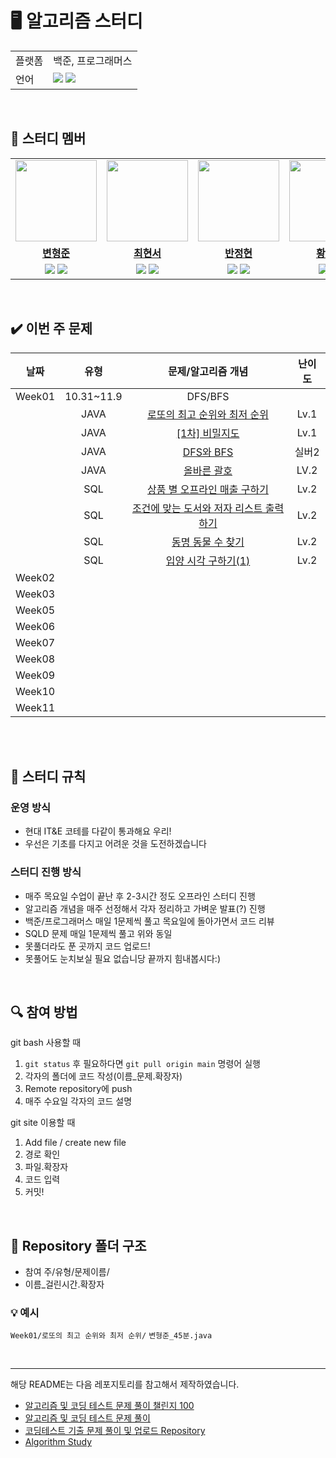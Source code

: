 

# 🖥 알고리즘 스터디

<table>
    <td>플랫폼</td>
    <td>백준, 프로그래머스</td>
  </tr>
  <tr>
    <td>언어</td>
    <td><img src="https://img.shields.io/badge/java-007396?style=for-the-badge&logo=java&logoColor=white">
        <img src="https://img.shields.io/badge/sql-F80000?style=for-the-badge&logo=java&logoColor=red">
    </td>
  </tr>
</table>

<br/>

## 🤖 스터디 멤버

<table>
 <tr>
    <td align="center"><a href="https://github.com/skybluelion"><img src="https://avatars.githubusercontent.com/skybluelion" width="130px;" alt=""></a></td>
    <td align="center"><a href="https://github.com/ha01032"><img src="https://avatars.githubusercontent.com/ha01032" width="130px;" alt=""></a></td>
    <td align="center"><a href="https://github.com/BanJung"><img src="https://avatars.githubusercontent.com/BanJung" width="130px;" alt=""></a></td>
    <td align="center"><a href="https://github.com/roonhyeon"><img src="https://avatars.githubusercontent.com/roonhyeon" width="130px;" alt=""></a></td>
    <td align="center"><a href="https://github.com/hyeyeonnnnn"><img src="https://avatars.githubusercontent.com/hyeyeonnnnn" width="130px;" alt=""></a></td>
  </tr>
  <tr>
    <td align="center"><a href="https://github.com/skybluelion"><b>변형준</b></a></td>
    <td align="center"><a href="https://github.com/ha01032"><b>최현서</b></a></td>
    <td align="center"><a href="https://github.com/BanJung"><b>반정현</b></a></td>
    <td align="center"><a href="https://github.com/"><b>황수연</b></a></td>
    <td align="center"><a href="https://github.com/hyeyeonnnnn"><b>이혜연</b></a></td>
  </tr>
  
  <tr> 
    <td align="center">
    <img src="https://img.shields.io/badge/Java-007396?style=for-the-badge&logo=java&logoColor=white">
    <img src="https://img.shields.io/badge/sql-F80000?style=for-the-badge&logo=java&logoColor=red">
    </td>
    <td align="center">
    <img src="https://img.shields.io/badge/Java-007396?style=for-the-badge&logo=java&logoColor=white">
    <img src="https://img.shields.io/badge/sql-F80000?style=for-the-badge&logo=java&logoColor=red">
    </td>
    <td align="center">
    <img src="https://img.shields.io/badge/Java-007396?style=for-the-badge&logo=java&logoColor=white">
    <img src="https://img.shields.io/badge/sql-F80000?style=for-the-badge&logo=java&logoColor=red">
    </td>
    <td align="center">
    <img src="https://img.shields.io/badge/Java-007396?style=for-the-badge&logo=java&logoColor=white">
    <img src="https://img.shields.io/badge/sql-F80000?style=for-the-badge&logo=java&logoColor=red">
    </td>
    <td align="center">
    <img src="https://img.shields.io/badge/Java-007396?style=for-the-badge&logo=java&logoColor=white">
    <img src="https://img.shields.io/badge/sql-F80000?style=for-the-badge&logo=java&logoColor=red">
    </td>

</table>

<br/>

## ✔️ 이번 주 문제


| 날짜 | 유형 | 문제/알고리즘 개념 | 난이도 |
|:---:|:---:|:---:|:---:|
|Week01|10.31~11.9|DFS/BFS||
||JAVA|[로또의 최고 순위와 최저 순위](https://school.programmers.co.kr/learn/courses/30/lessons/77484) | Lv.1|
||JAVA|[[1차] 비밀지도](https://school.programmers.co.kr/learn/courses/30/lessons/17681) | Lv.1|
||JAVA|[DFS와 BFS](https://www.acmicpc.net/problem/1260)| 실버2|
||JAVA|[올바른 괄호](https://school.programmers.co.kr/learn/courses/30/lessons/12909)| LV.2|
||SQL|[상품 별 오프라인 매출 구하기](https://school.programmers.co.kr/learn/courses/30/lessons/131533) | Lv.2|
||SQL|[조건에 맞는 도서와 저자 리스트 출력하기](https://school.programmers.co.kr/learn/courses/30/lessons/144854)| Lv.2|
||SQL|[동명 동물 수 찾기](https://school.programmers.co.kr/learn/courses/30/lessons/59041)| Lv.2|
||SQL|[입양 시각 구하기(1)](https://school.programmers.co.kr/learn/courses/30/lessons/59412)| Lv.2|
|Week02|
|Week03|
|Week05|
|Week06|
|Week07|
|Week08|
|Week09|
|Week10|
|Week11|


<br/>

<br/>

## 📌 스터디 규칙

### 운영 방식

- 현대 IT&E 코테를 다같이 통과해요 우리!
- 우선은 기초를 다지고 어려운 것을 도전하겠습니다

### 스터디 진행 방식
- 매주 목요일 수업이 끝난 후 2-3시간 정도 오프라인 스터디 진행
- 알고리즘 개념을 매주 선정해서 각자 정리하고 가벼운 발표(?) 진행
- 백준/프로그래머스 매일 1문제씩 풀고 목요일에 돌아가면서 코드 리뷰
- SQLD 문제 매일 1문제씩 풀고 위와 동일
- 못풀더라도 푼 곳까지 코드 업로드!
- 못풀어도 눈치보실 필요 없습니당 끝까지 힘내봅시다:)
<br/>

## 🔍 참여 방법
git bash 사용할 때
1.  `git status`  후 필요하다면  `git pull origin main`  명령어 실행
2.  각자의 폴더에 코드 작성(이름_문제.확장자)
3.  Remote repository에 push
4. 매주 수요일 각자의 코드 설명

git site 이용할 때
1. Add file / create new file
2. 경로 확인
3. 파일.확장자
4. 코드 입력
5. 커밋!

<br/>

## 📁 Repository 폴더 구조
- 참여 주/유형/문제이름/
- 이름_걸린시간.확장자
### 💡 예시
`Week01/로또의 최고 순위와 최저 순위/`
`변형준_45분.java`

<br/>

---

해당 README는 다음 레포지토리를 참고해서 제작하였습니다.

- [알고리즘 및 코딩 테스트 문제 풀이 챌린지 100](https://github.com/ellynhan/challenge100-codingtest-study)
- [알고리즘 및 코딩 테스트 문제 풀이](https://github.com/Seongho0503/Algo_Study)
- [코딩테스트 기출 문제 풀이 및 업로드 Repository](https://github.com/CodeTest-StudyGroup/Code-Test-Study)
- [Algorithm Study](https://github.com/b1urrrr/Algorithm-Study)
